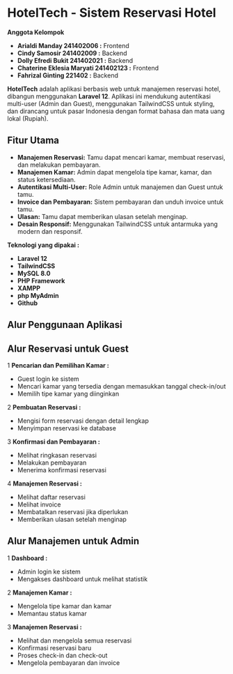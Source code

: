 # HotelTech - Sistem Reservasi Hotel

**Anggota Kelompok**
- **Arialdi Manday 241402006 :** Frontend 
- **Cindy Samosir  241402009 :** Backend
- **Dolly Efredi Bukit 241402021 :** Backend
- **Chaterine Eklesia Maryati 241402123 :** Frontend 
- **Fahrizal Ginting 221402 :** Backend

**HotelTech** adalah aplikasi berbasis web untuk manajemen reservasi hotel, dibangun menggunakan **Laravel 12**. Aplikasi ini mendukung autentikasi multi-user (Admin dan Guest), menggunakan TailwindCSS untuk styling, dan dirancang untuk pasar Indonesia dengan format bahasa dan mata uang lokal (Rupiah).

## Fitur Utama
- **Manajemen Reservasi:** Tamu dapat mencari kamar, membuat reservasi, dan melakukan pembayaran.
- **Manajemen Kamar:** Admin dapat mengelola tipe kamar, kamar, dan status ketersediaan.
- **Autentikasi Multi-User:** Role Admin untuk manajemen dan Guest untuk tamu.
- **Invoice dan Pembayaran:** Sistem pembayaran dan unduh invoice untuk tamu.
- **Ulasan:** Tamu dapat memberikan ulasan setelah menginap.
- **Desain Responsif:** Menggunakan TailwindCSS untuk antarmuka yang modern dan responsif.

**Teknologi yang dipakai :**
- **Laravel 12** 
- **TailwindCSS** 
- **MySQL 8.0**
- **PHP Framework**
- **XAMPP**
- **php MyAdmin**
- **Github**

## Alur Penggunaan Aplikasi

## Alur Reservasi untuk Guest
1 **Pencarian dan Pemilihan Kamar :**
- Guest login ke sistem
- Mencari kamar yang tersedia dengan memasukkan tanggal check-in/out
- Memilih tipe kamar yang diinginkan

2 **Pembuatan Reservasi :**
- Mengisi form reservasi dengan detail lengkap
- Menyimpan reservasi ke database

3 **Konfirmasi dan Pembayaran :**
- Melihat ringkasan reservasi
- Melakukan pembayaran
- Menerima konfirmasi reservasi
 
4 **Manajemen Reservasi :**
- Melihat daftar reservasi
- Melihat invoice
- Membatalkan reservasi jika diperlukan
- Memberikan ulasan setelah menginap

## Alur Manajemen untuk Admin
1 **Dashboard :**
- Admin login ke sistem
- Mengakses dashboard untuk melihat statistik

2 **Manajemen Kamar :**
- Mengelola tipe kamar dan kamar
- Memantau status kamar

3 **Manajemen Reservasi :** 
- Melihat dan mengelola semua reservasi
- Konfirmasi reservasi baru
- Proses check-in dan check-out
- Mengelola pembayaran dan invoice
